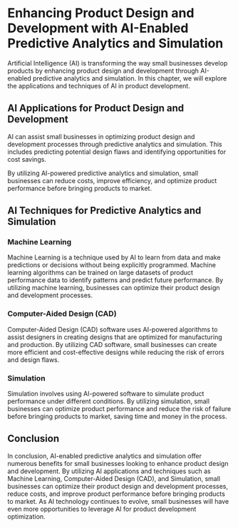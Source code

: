 Enhancing Product Design and Development with AI-Enabled Predictive Analytics and Simulation
===============================================================================================================================================================

Artificial Intelligence (AI) is transforming the way small businesses develop products by enhancing product design and development through AI-enabled predictive analytics and simulation. In this chapter, we will explore the applications and techniques of AI in product development.

AI Applications for Product Design and Development
--------------------------------------------------

AI can assist small businesses in optimizing product design and development processes through predictive analytics and simulation. This includes predicting potential design flaws and identifying opportunities for cost savings.

By utilizing AI-powered predictive analytics and simulation, small businesses can reduce costs, improve efficiency, and optimize product performance before bringing products to market.

AI Techniques for Predictive Analytics and Simulation
-----------------------------------------------------

### Machine Learning

Machine Learning is a technique used by AI to learn from data and make predictions or decisions without being explicitly programmed. Machine learning algorithms can be trained on large datasets of product performance data to identify patterns and predict future performance. By utilizing machine learning, businesses can optimize their product design and development processes.

### Computer-Aided Design (CAD)

Computer-Aided Design (CAD) software uses AI-powered algorithms to assist designers in creating designs that are optimized for manufacturing and production. By utilizing CAD software, small businesses can create more efficient and cost-effective designs while reducing the risk of errors and design flaws.

### Simulation

Simulation involves using AI-powered software to simulate product performance under different conditions. By utilizing simulation, small businesses can optimize product performance and reduce the risk of failure before bringing products to market, saving time and money in the process.

Conclusion
----------

In conclusion, AI-enabled predictive analytics and simulation offer numerous benefits for small businesses looking to enhance product design and development. By utilizing AI applications and techniques such as Machine Learning, Computer-Aided Design (CAD), and Simulation, small businesses can optimize their product design and development processes, reduce costs, and improve product performance before bringing products to market. As AI technology continues to evolve, small businesses will have even more opportunities to leverage AI for product development optimization.
